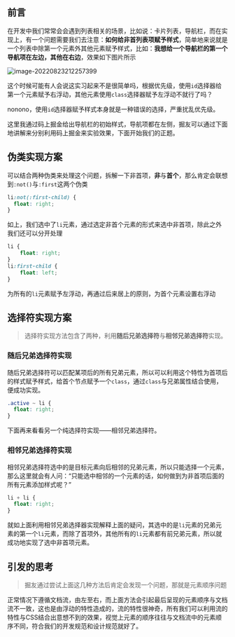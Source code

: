 ## 前言

在开发中我们常常会会遇到列表相关的场景，比如说：卡片列表，导航栏，而在实现上，有一个问题需要我们去注意：**如何给非首列表项赋予样式**，简单地来说就是一个列表中除第一个元素外其他元素赋予样式，比如：**我想给一个导航栏的第一个导航项在左边，其他在右边**，效果如下图片所示

![image-20220823212257399](https://raw.githubusercontent.com/hogB/Img/main/202208232122461.png)

这个时候可能有人会说这实习起来不是很简单吗，根据优先级，使用`id`选择器给第一个元素赋予右浮动，其他元素使用`class`选择器赋予左浮动不就行了吗？



nonono，使用`id`选择器赋予样式本身就是一种错误的选择，严重扰乱优先级。



这里我通过码上掘金给出导航栏的初始样式，导航项都在左侧，掘友可以通过下面地讲解来分别利用码上掘金来实验效果，下面开始我们的正题。

## 伪类实现方案

可以结合两种伪类来处理这个问题，拆解一下非首项，**非**与**首个**，那么肯定会联想到`:not()`与`:first`这两个伪类

```css
li:not(:first-child) {
  float: right;
}
```

如上，我们选中了`li`元素，通过选定非首个元素的形式来选中非首项，除此之外我们还可以分开处理

```css
li {
    float: right;
}
li:first-child {
    float: left;
}
```

为所有的`li`元素赋予左浮动，再通过后来居上的原则，为首个元素设置右浮动

## 选择符实现方案

> 选择符实现方法包含了两种，利用**随后兄弟选择符**与**相邻兄弟选择符**实现。

### 随后兄弟选择符实现

随后兄弟选择符可以匹配某项后的所有兄弟元素，所以可以利用这个特性为首项后的样式赋予样式，给首个节点赋予一个`class`，通过`class`与兄弟属性结合使用，便成功实现。

```css
.active ~ li {
  float: right;
}
```

下面再来看看另一个纯选择符实现——相邻兄弟选择符。

### 相邻兄弟选择符实现

相邻兄弟选择符选中的是目标元素向后相邻的兄弟元素，所以只能选择一个元素，那么这里就会有人问：“只能选中相邻的一个元素的话，如何做到为非首项后面的所有元素添加样式呢？”

```css
li + li {
  float: right;
}
```

就如上面利用相邻兄弟选择器实现解释上面的疑问，其选中的是`li`元素的兄弟元素的第一个`li`元素，而除了首项外，其他所有的`li`元素都有前兄弟元素，所以就成功地实现了选中非首项元素。

## 引发的思考

> 掘友通过尝试上面这几种方法后肯定会发现一个问题，那就是元素顺序问题

正常情况下遵循文档流，由左至右，而上面方法会引起最后呈现的元素顺序与文档流不一致，这也是由浮动的特性造成的，流的特性很神奇，所有我们可以利用流的特性与CSS结合出意想不到的效果，视觉上元素的顺序往往与文档流中的元素顺序不同，符合我们的开发规范和设计规范就好了。

​                                  

